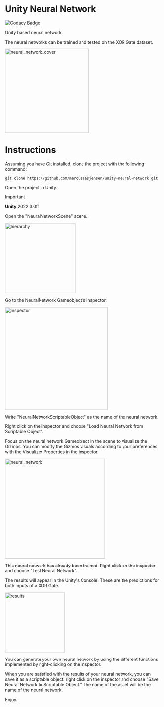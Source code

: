 # Unity Neural Network 
[![Codacy Badge](https://app.codacy.com/project/badge/Grade/6c5ca96a82bc4b18999316bfab824029)](https://app.codacy.com?utm_source=gh&utm_medium=referral&utm_content=&utm_campaign=Badge_grade)


Unity based neural network.

The neural networks can be trained and tested on the XOR Gate dataset.

<img width="271" alt="neural_network_cover" src="https://github.com/marcusaasjensen/unity-neural-network/assets/88457743/19395e68-7a58-4503-81a5-793cbe7375e3">

# Instructions

Assuming you have Git installed, clone the project with the following command:

```git clone https://github.com/marcusaasjensen/unity-neural-network.git```

Open the project in Unity.
>[!IMPORTANT]
>**Unity** 2022.3.0f1

Open the "NeuralNetworkScene" scene.

<img width="227" alt="hierarchy" src="https://github.com/marcusaasjensen/unity-neural-network/assets/88457743/a17711b3-bd76-4401-9dab-407c401ba7db">

Go to the NeuralNetwork Gameobject's inspector.

<img width="332" alt="inspector" src="https://github.com/marcusaasjensen/unity-neural-network/assets/88457743/b7c06cac-558a-4284-885a-e22d86575e49">

Write "NeuralNetworkScriptableObject" as the name of the neural network.

Right click on the inspector and choose "Load Neural Network from Scriptable Object".

Focus on the neural network Gameobject in the scene to visualize the Gizmos. You can modify the Gizmos visuals according to your preferences with the Visualizer Properties in the inspector.

<img width="323" alt="neural_network" src="https://github.com/marcusaasjensen/unity-neural-network/assets/88457743/1f8dfe8a-72b6-4901-a738-981f74ad209f">


This neural network has already been trained. Right click on the inspector and choose "Test Neural Network".

The results will appear in the Unity's Console. These are the predictions for both inputs of a XOR Gate.

<img width="193" alt="results" src="https://github.com/marcusaasjensen/unity-neural-network/assets/88457743/303b4d17-50b1-4e0d-8133-e15b92aaf8b2">

You can generate your own neural network by using the different functions implemented by right-clicking on the inspector.

When you are satisfied with the results of your neural network, you can save it as a scriptable object: right click on the inspector and choose "Save Neural Network to Scriptable Object." The name of the asset will be the name of the neural network.

Enjoy.


